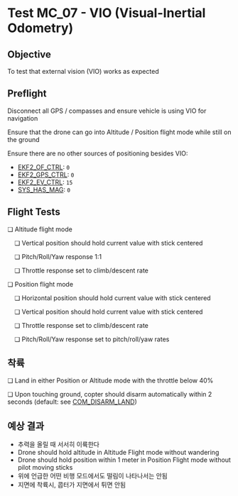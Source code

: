 # Test MC_07 - VIO (Visual-Inertial Odometry)

## Objective

To test that external vision (VIO) works as expected

## Preflight

Disconnect all GPS / compasses and ensure vehicle is using VIO for navigation

Ensure that the drone can go into Altitude / Position flight mode while still on the ground

Ensure there are no other sources of positioning besides VIO:

- [EKF2_OF_CTRL](../advanced_config/parameter_reference.md#EKF2_OF_CTRL): `0`
- [EKF2_GPS_CTRL](../advanced_config/parameter_reference.md#EKF2_GPS_CTRL): `0`
- [EKF2_EV_CTRL](../advanced_config/parameter_reference.md#EKF2_EV_CTRL): `15`
- [SYS_HAS_MAG](../advanced_config/parameter_reference.md#SYS_HAS_MAG): `0`

## Flight Tests

❏ Altitude flight mode

&nbsp;&nbsp;&nbsp;&nbsp;❏ Vertical position should hold current value with stick centered

&nbsp;&nbsp;&nbsp;&nbsp;❏ Pitch/Roll/Yaw response 1:1

&nbsp;&nbsp;&nbsp;&nbsp;❏ Throttle response set to climb/descent rate

❏ Position flight mode

&nbsp;&nbsp;&nbsp;&nbsp;❏ Horizontal position should hold current value with stick centered

&nbsp;&nbsp;&nbsp;&nbsp;❏ Vertical position should hold current value with stick centered

&nbsp;&nbsp;&nbsp;&nbsp;❏ Throttle response set to climb/descent rate

&nbsp;&nbsp;&nbsp;&nbsp;❏ Pitch/Roll/Yaw response set to pitch/roll/yaw rates

## 착륙

❏ Land in either Position or Altitude mode with the throttle below 40%

❏ Upon touching ground, copter should disarm automatically within 2 seconds (default: see [COM_DISARM_LAND](../advanced_config/parameter_reference.md#COM_DISARM_LAND))

## 예상 결과

- 추력을 올릴 때 서서히 이륙한다
- Drone should hold altitude in Altitude Flight mode without wandering
- Drone should hold position within 1 meter in Position Flight mode without pilot moving sticks
- 위에 언급한 어떤 비행 모드에서도 떨림이 나타나서는 안됨
- 지면에 착륙시, 콥터가 지면에서 튀면 안됨
